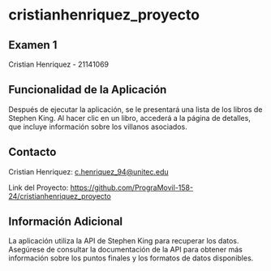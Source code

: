 # cristianhenriquez_proyecto

## Examen 1

Cristian Henriquez - 21141069

## Funcionalidad de la Aplicación

Después de ejecutar la aplicación, se le presentará una lista de los libros de Stephen King. Al hacer clic en un libro, accederá a la página de detalles, que incluye información sobre los villanos asociados.

## Contacto

Cristian Henriquez: c.henriquez_94@unitec.edu

Link del Proyecto: https://github.com/PrograMovil-158-24/cristianhenriquez_proyecto

## Información Adicional

La aplicación utiliza la API de Stephen King para recuperar los datos. Asegúrese de consultar la documentación de la API para obtener más información sobre los puntos finales y los formatos de datos disponibles.
